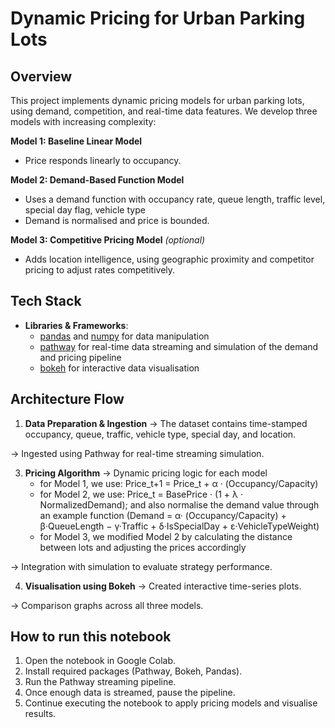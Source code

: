 # Dynamic Pricing for Urban Parking Lots

## Overview
This project implements dynamic pricing models for urban parking lots, using demand, competition, and real-time data features.
We develop three models with increasing complexity:

**Model 1: Baseline Linear Model**
- Price responds linearly to occupancy.

**Model 2: Demand-Based Function Model**
- Uses a demand function with occupancy rate, queue length, traffic level, special day flag, vehicle type
- Demand is normalised and price is bounded.

**Model 3: Competitive Pricing Model** *(optional)*
- Adds location intelligence, using geographic proximity and competitor pricing to adjust rates competitively.

## Tech Stack
- **Libraries & Frameworks**:
  - [pandas](https://pandas.pydata.org/) and  [numpy](https://numpy.org/) for data manipulation
  - [pathway](https://pathway.com/) for real-time data streaming and simulation of the demand and pricing pipeline
  - [bokeh](https://bokeh.org/) for interactive data visualisation
 
## Architecture Flow
1. **Data Preparation & Ingestion**
-> The dataset contains time-stamped occupancy, queue, traffic, vehicle type, special day, and location.
   
-> Ingested using Pathway for real-time streaming simulation.

3. **Pricing Algorithm**
-> Dynamic pricing logic for each model
   - for Model 1, we use: Price_t+1 = Price_t + α · (Occupancy/Capacity)
   - for Model 2, we use: Price_t = BasePrice · (1 + λ · NormalizedDemand); and also normalise the demand value through an example function (Demand = α· (Occupancy/Capacity) + β·QueueLength − γ·Traffic + δ·IsSpecialDay + ε·VehicleTypeWeight)
   - for Model 3, we modified Model 2 by calculating the distance between lots and adjusting the prices accordingly
  
-> Integration with simulation to evaluate strategy performance.

4. **Visualisation using Bokeh**
-> Created interactive time-series plots.
   
-> Comparison graphs across all three models.

## How to run this notebook
1. Open the notebook in Google Colab.
2. Install required packages (Pathway, Bokeh, Pandas).
3. Run the Pathway streaming pipeline.
4. Once enough data is streamed, pause the pipeline.
5. Continue executing the notebook to apply pricing models and visualise results.
